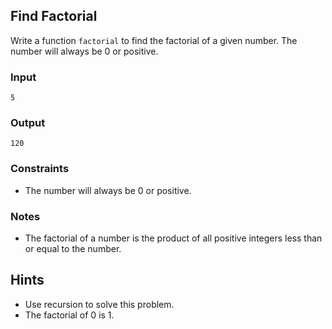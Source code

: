 ## Find Factorial

Write a function `factorial` to find the factorial of a given number. The number will always be 0 or positive.

### Input

```
5
```

### Output

```
120
```

### Constraints

* The number will always be 0 or positive.

### Notes

* The factorial of a number is the product of all positive integers less than or equal to the number.

## Hints

* Use recursion to solve this problem.
* The factorial of 0 is 1.
